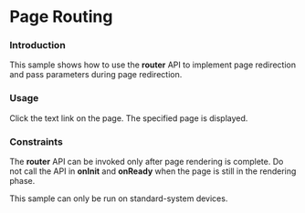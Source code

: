 # Page Routing

### Introduction

This sample shows how to use the **router** API to implement page redirection and pass parameters during page redirection.

### Usage

Click the text link on the page. The specified page is displayed.

### Constraints

The **router** API can be invoked only after page rendering is complete. Do not call the API in **onInit** and **onReady** when the page is still in the rendering phase.

This sample can only be run on standard-system devices.
